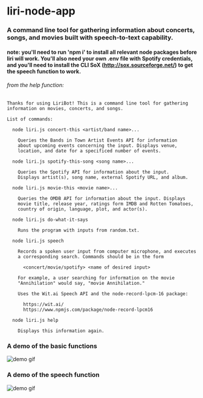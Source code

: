 # liri-node-app

### A command line tool for gathering information about concerts, songs, and movies built with speech-to-text capability.

#### note: you'll need to run 'npm i' to install all relevant node packages before liri will work. You'll also need your own .env file with Spotify credentials, and you'll need to install the CLI SoX (http://sox.sourceforge.net/) to get the speech function to work.

###### from the help function:

    Thanks for using LiriBot! This is a command line tool for gathering
    information on movies, concerts, and songs.

    List of commands:

      node liri.js concert-this <artist/band name>...

        Queries the Bands in Town Artist Events API for information
        about upcoming events concerning the input. Displays venue,
        location, and date for a specificed number of events.

      node liri.js spotify-this-song <song name>...

        Queries the Spotify API for information about the input.
        Displays artist(s), song name, external Spotify URL, and album.

      node liri.js movie-this <movie name>...

        Queries the OMDB API for information about the input. Displays
        movie title, release year, ratings form IMDB and Rotten Tomatoes,
        country of origin, language, plot, and actor(s).

      node liri.js do-what-it-says

        Runs the program with inputs from random.txt.

      node liri.js speech

        Records a spoken user input from computer microphone, and executes
        a corresponding search. Commands should be in the form

          <concert/movie/spotify> <name of desired input>

        For example, a user searching for information on the movie
        "Annihilation" would say, "movie Annihilation."

        Uses the Wit.ai Speech API and the node-record-lpcm-16 package:

          https://wit.ai/
          https://www.npmjs.com/package/node-record-lpcm16

      node liri.js help

        Displays this information again.

### A demo of the basic functions

![demo gif](demoBasic.gif)

### A demo of the speech function

![demo gif](demoSpeech.gif)